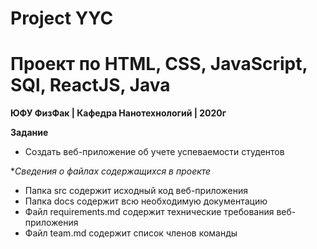 # Project YYC
# Проект по HTML, CSS, JavaScript, SQl, ReactJS, Java

__ЮФУ ФизФак | Кафедра Нанотехнологий | 2020г__

**Задание**

-	Создать веб-приложение об учете успеваемости студентов


**Сведения о файлах содержащихся в проекте*
- Папка src содержит исходный код веб-приложения
- Папка docs содержит всю необходимую документацию
-	Файл requirements.md содержит технические требования веб-приложения
-	Файл team.md содержит список членов команды



